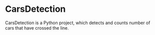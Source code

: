 # CarsDetection

CarsDetection is a Python project, which detects and counts number of cars that have crossed the line.
